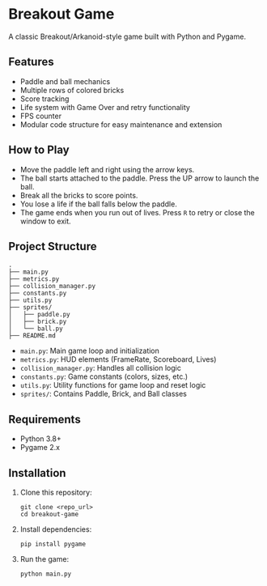 # Breakout Game

A classic Breakout/Arkanoid-style game built with Python and Pygame.

## Features

- Paddle and ball mechanics
- Multiple rows of colored bricks
- Score tracking
- Life system with Game Over and retry functionality
- FPS counter
- Modular code structure for easy maintenance and extension

## How to Play

- Move the paddle left and right using the arrow keys.
- The ball starts attached to the paddle. Press the UP arrow to launch the ball.
- Break all the bricks to score points.
- You lose a life if the ball falls below the paddle.
- The game ends when you run out of lives. Press `R` to retry or close the window to exit.

## Project Structure

```
.
├── main.py
├── metrics.py
├── collision_manager.py
├── constants.py
├── utils.py
├── sprites/
│   ├── paddle.py
│   ├── brick.py
│   └── ball.py
├── README.md
```


- `main.py`: Main game loop and initialization
- `metrics.py`: HUD elements (FrameRate, Scoreboard, Lives)
- `collision_manager.py`: Handles all collision logic
- `constants.py`: Game constants (colors, sizes, etc.)
- `utils.py`: Utility functions for game loop and reset logic
- `sprites/`: Contains Paddle, Brick, and Ball classes

## Requirements

- Python 3.8+
- Pygame 2.x

## Installation

1. Clone this repository:
    ```
    git clone <repo_url>
    cd breakout-game
    ```
2. Install dependencies:
    ```
    pip install pygame
    ```
3. Run the game:
    ```
    python main.py
    ```
